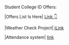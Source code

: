 Student College ID Offers:


|Offers List Is Here| [Link 👇](https://github.com/ShreyamMaity/student-offers)
 

|Weather Check Project|  j[Link](https://github.com/ginni-arora/Weather_app_project_1)

|Attendance system| [link](https://github.com/abhi1913ek-79ri/Attendify)
